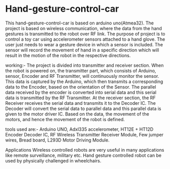 # Hand-gesture-control-car
This hand-gesture-control-car is based on arduino uno(Atmea32).
The project is based on wireless communication, where the data from the hand gestures is transmitted to the robot over RF link.
The purpose of project is to control a toy car using accelerometer sensors attached to a hand  glove.
The user just needs to wear a gesture device in which a sensor is included.
The sensor will record the movement of hand in a specific direction which will result in the motion of the robot in the respective directions.



working:-
The project is divided into transmitter and receiver section.
When the robot is powered on, the transmitter part, which consists of Arduino, sensor, Encoder and RF Transmitter, will continuously monitor the sensor.
This data is captured by the Arduino, which then transmits a corresponding data to the Encoder, based on the orientation of the  Sensor. The parallel data received by the encoder is converted into serial data and this serial data is transmitted by the RF Transmitter.
At the receiver section, the RF Receiver receives the serial data and transmits it to the Decoder IC. The Decoder will convert the serial data to parallel data and this parallel data is given to the motor driver IC.
Based on the data, the movement of the motors, and hence the movement of the robot is defined. 

tools used are:-
Arduino UNO,
Adxl335 accelerometer,
HT12E + HT12D Encoder Decoder IC,
RF Wireless Transmitter Receiver Module,
Few jumper wires,
Bread board,
L293D Motor Driving Module.

Applications
Wireless controlled robots are very useful in many applications like remote surveillance, military etc.
Hand gesture controlled robot can be used by physically challenged in wheelchairs.
